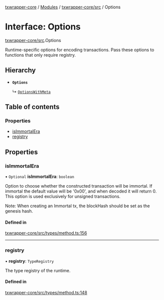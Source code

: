 [txwrapper-core](../README.md) / [Modules](../modules.md) / [txwrapper-core/src](../modules/txwrapper_core_src.md) / Options

# Interface: Options

[txwrapper-core/src](../modules/txwrapper_core_src.md).Options

Runtime-specific options for encoding transactions. Pass these options to
functions that only require registry.

## Hierarchy

- **`Options`**

  ↳ [`OptionsWithMeta`](txwrapper_core_src.OptionsWithMeta.md)

## Table of contents

### Properties

- [isImmortalEra](txwrapper_core_src.Options.md#isimmortalera)
- [registry](txwrapper_core_src.Options.md#registry)

## Properties

### isImmortalEra

• `Optional` **isImmortalEra**: `boolean`

Option to choose whether the constructed transaction will be immortal. If
immortal the default value will be '0x00', and when decoded it will return 0.
This option is used exclusively for unsigned transactions.

Note: When creating an Immortal tx, the blockHash should be set as the genesis hash.

#### Defined in

[txwrapper-core/src/types/method.ts:156](https://github.com/paritytech/txwrapper-core/blob/bb9e677/packages/txwrapper-core/src/types/method.ts#L156)

___

### registry

• **registry**: `TypeRegistry`

The type registry of the runtime.

#### Defined in

[txwrapper-core/src/types/method.ts:148](https://github.com/paritytech/txwrapper-core/blob/bb9e677/packages/txwrapper-core/src/types/method.ts#L148)
